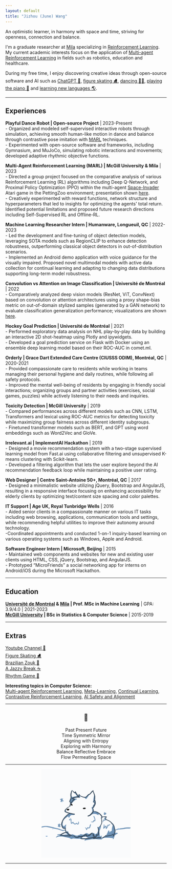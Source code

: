 ```yaml
---
layout: default
title: "Jizhou (June) Wang"
---
```


<!-- ## About me -->

An optimistic learner, in harmony with space and time, striving for openness, connection and balance.  

I'm a graduate researcher at [Mila](https://mila.quebec/) specializing in [Reinforcement Learning](https://en.wikipedia.org/wiki/Reinforcement_learning).  
My current academic interests focus on the application of [Multi-agent Reinforcement Learning](https://en.wikipedia.org/wiki/Multi-agent_reinforcement_learning) in fields such as robotics, education and healthcare. 

During my free time, I enjoy discovering creative ideas through open-source software and AI such as [ChatGPT 🤖](https://chat.openai.com/), [figure skating ⛸️](https://www.youtube.com/watch?v=nbelrZHSCjU), [dancing 💃🕺](https://en.wikipedia.org/wiki/Brazilian_Zouk), [playing the piano 🎹](https://www.youtube.com/watch?v=HgoP2m5pZfQ) and [learning new languages 🌎](https://mundolingo.org/).

---

## Experiences

**Playful Dance Robot \| Open-source Project** \| 2023-Present  
\- Organized and modeled self-supervised interactive robots through simulation, achieving smooth human-like motion in dance and balance through contrastive pose imitation with [MARL](https://en.wikipedia.org/wiki/Multi-agent_reinforcement_learning) techniques.  
\- Experimented with open-source software and frameworks, including Gymnasium, and MuJoCo, simulating robotic interactions and movements; developed adaptive rhythmic objective functions.

**Multi-Agent Reinforcement Learning (MARL) \| McGill University & Mila** \| 2023 [<i class="fa-solid fa-file"></i>](./papers/RL_Project_paper.pdf)  
\- Directed a group project focused on the comparative analysis of various Reinforcement Learning (RL) algorithms including Deep Q-Network, and Proximal Policy Optimization (PPO) within the multi-agent [Space-Invader](https://pettingzoo.farama.org/environments/atari/space_invaders/) Atari game in the PettingZoo environment; presentation shown [here](https://youtu.be/U5Z_gL2xs4w).  
\- Creatively experimented with reward functions, network structure and hyperparameters that led to insights for optimizing the agents' total return. Identified potential limitations and proposed future research directions including Self-Supervised RL and Offline-RL.

**Machine Learning Researcher Intern \| Humanware, Longueuil, QC** \| 2022-2023 [<i class="fa-solid fa-file"></i>](./papers/Humanware_Internship_Report.pdf)  
\- Led the development and fine-tuning of object detection models, leveraging SOTA models such as RegionCLIP to enhance detection robustness, outperforming classical object detectors in out-of-distribution scenarios.  
\- Implemented an Android demo application with voice guidance for the visually impaired. Proposed novel multimodal models with active data collection for continual learning and adapting to changing data distributions supporting  long-term model robustness.

**Convolution vs Attention on Image Classification \| Université de Montréal** \| 2022 [<i class="fa-solid fa-file"></i>](./papers/Conv_vs_Attention.pdf)  
\- Comparatively analyzed deep vision models (ResNet, ViT, ConvNext) based on convolution or attention architectures using a proxy shape-bias metric on out-of-domain stylized samples (generated by a GAN network) to evaluate classification generalization performance; visualizations are shown [here](./assets/images/shape-bias.html).

**Hockey Goal Prediction \| Université de Montréal** \| 2021 [<i class="fa-solid fa-link"></i>](./_posts/2021-11-30-milestone-2.md)  
\- Performed exploratory data analysis on NHL play-by-play data by building an interactive 2D shot-heatmap using Plotly and ipywidgets.  
\- Developed a goal prediction service on Flask with Docker using an ensemble deep learning model based on their ROC-AUC in comet.ml.

<!-- **Navigaze \| McGill Code Jam** \| 2019 [<i class="fa-solid fa-link"></i>](https://devpost.com/software/navigreat-hviz0n)  
\- Designed a browser extension that generates a table-of-contents from any webpage, text selection using keywords, key sentences for text summarization.  
\- Developed the backend extractive text summarization model using TextRank algorithm with spaCy and Flask. -->

**Orderly \| Grace Dart Extended Care Centre (CIUSSS ODIM), Montréal, QC** \| 2020-2021 [<i class="fa-solid fa-link"></i>](https://www.ciusss-ouestmtl.gouv.qc.ca/installations/chsld/centre-de-soins-prolonges-grace-dart/)  
\- Provided compassionate care to residents while working in teams managing their personal hygiene and daily routines, while following all safety protocols.  
\- Improved the mental well-being of residents by engaging in friendly social interactions; organizing groups and partner activities (exercises, social games, puzzles) while actively listening to their needs and inquiries.

**Toxicity Detection \| McGill University** \| 2019 [<i class="fa-solid fa-file"></i>](./papers/Toxicity_Detection.pdf)  
\- Compared performances across different models such as CNN, LSTM, Transformers and lexical using ROC-AUC metrics for detecting toxicity while maximizing group fairness across different identity subgroups.  
\- Finetuned transformer models such as BERT, and GPT using word embeddings such as Word2Vec and GloVe.

<!-- **SqueezeNet Reproducibility \| McGill** \| 2019 [<i class="fa-solid fa-file"></i>](./papers/Squeezenet_Reproducibility.pdf)  
\- Analysis of SqueezeNet architecture vs AlexNet on CIFAR-10 by ablation while maintaining the model size reduction intended in SqueezeNet.

**Modified MNist Classification \| McGill** \| 2019 [<i class="fa-solid fa-file"></i>](./papers/Modified_Mnist_Classifier.pdf)  
\- Incrementally tested hyperparameters such as loss functions, optimizers, normalization, dropouts, preprocessing and augmentations (OpenCV) for image classification.  
\- Worked with state-of-the-art CNN models (Resnet, EfficientNet) and developed ensembles to further increase classification accuracies. -->

**Irrelevant.ai \| ImplementAI Hackathon** \| 2019 [<i class="fa-solid fa-link"></i>](https://devpost.com/software/irrelevant-ai)  
\- Designed a movie recommendation system with a two-stage supervised learning model from Fast.ai using collaborative filtering and unsupervised K-means clustering with Scikit-learn.  
\- Developed a filtering algorithm that lets the user explore beyond the AI recommendation feedback loop while maintaining a positive user rating.

<!-- **Hotel Database Designer \| McGill** \| 2018  
\- Worked in teams to analyze and understand business and user requirements to create a detailed database design model of a hotel.  
\- Wrote complex queries and functions using SQL and Java languages for applications to interact with the database. -->

**Web Designer \| Centre Saint-Antoine 50+, Montréal, QC** \| 2017 [<i class="fa-solid fa-link"></i>](http://centrestantoine50plus.org/)  
\- Designed a minimalistic website utilizing jQuery, Bootstrap and AngularJS, resulting in a responsive interface focusing on enhancing accessibility for elderly clients by optimizing text/content size spacing and color palettes.

**IT Support \| Age UK, Royal Tunbridge Wells** \| 2016 [<i class="fa-solid fa-link"></i>](https://www.ageuk.org.uk/)  
\- Aided senior clients in a compassionate manner on various IT tasks including web browsing, applications, communication tools and settings, while recommending helpful utilities to improve their autonomy around technology.  
\-Coordinated appointments and conducted 1-on-1 inquiry-based learning on various operating systems such as Windows, Apple and Android.

**Software Engineer Intern \| Microsoft, Beijing** \| 2015  
\- Maintained web components and websites for new and existing user clients using HTML, CSS, jQuery, Bootstrap, and AngularJS.  
\- Prototyped “MicroFriends” a social networking app for interns on Android/iOS during the Microsoft Hackathon.

---

## Education

**[Université de Montréal](https://www.umontreal.ca/) & [Mila](https://mila.quebec/) \| Prof. MSc in Machine Learning** \| GPA: 3.9/4.0 \| 2021-2023  
**[McGill University](https://www.mcgill.ca/) \| BSc in Statistics & Computer Science** \| 2015-2019  

---

## Extras

[Youtube Channel 🎹](https://www.youtube.com/Jawing)  
[Figure Skating ⛸️](https://youtu.be/mFGLGFv8Mu0?t=116)  
[Brazilian Zouk 💃](https://www.youtube.com/watch?v=hQuFP-26fb4)  
[A Jazzy Break ☕](https://www.youtube.com/watch?v=6uddGul0oAc)  
[Rhythm Game 🎵](https://osu.ppy.sh/home)  

**Interesting topics in Computer Science:**  
[Multi-agent Reinforcement Learning](https://en.wikipedia.org/wiki/Multi-agent_reinforcement_learning), [Meta-Learning](https://en.wikipedia.org/wiki/Meta_learning_(computer_science)), [Continual Learning](https://sites.google.com/view/nsl-course/), [Contrastive Reinforcement Learning](https://arxiv.org/abs/2206.07568), [AI Safety and Alignment](https://www.youtube.com/channel/UCLB7AzTwc6VFZrBsO2ucBMg)

---

<div align="center">
<h2>🩶</h2>
Past Present Future<br/>
Time Symmetric Mirror<br/>
Aligning with Entropy<br/>
Exploring with Harmony<br/>
Balance Reflective Embrace<br/>
Flow Permeating Space<br/>
</div>

---

<div align="center">
<p><img style="width:55%;" src="/assets/img/Jawing.gif"/></p>
</div>

---
